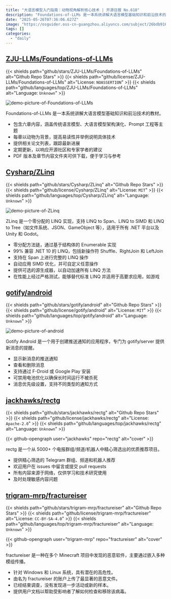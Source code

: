 ```yaml
---
title: "大语言模型入门指南：动物视角解析核心技术 | 开源日报 No.618"
description: "Foundations-of-LLMs 是一本系统讲解大语言模型基础知识和前沿技术的开源教材，采用动物主题提高易读性，涵盖模型架构、Prompt 工程等核心内容，提供论文列表和定期更新，支持 PDF 下载学习。"
date: "2025-05-26T07:36:06.627Z"
image: "https://osguider.oss-cn-guangzhou.aliyuncs.com/subject/26bdb916ba75f736b82e44a745579ad9.png"
tags: []
categories:
  - "daily"
---
```


## [ZJU-LLMs/Foundations-of-LLMs](https://github.com/ZJU-LLMs/Foundations-of-LLMs)

{{< shields path="github/stars/ZJU-LLMs/Foundations-of-LLMs" alt="Github Repo Stars" >}} {{< shields path="github/license/ZJU-LLMs/Foundations-of-LLMs" alt="License: `NOASSERTION`" >}} {{< shields path="github/languages/top/ZJU-LLMs/Foundations-of-LLMs" alt="Language: `Unknown`" >}}

![demo-picture-of-Foundations-of-LLMs](https://static.osguider.com/subject/github/ZJU-LLMs/Foundations-of-LLMs/9b56eca59b3a3d0a2d736048d3908320.png)

Foundations-of-LLMs 是一本系统讲解大语言模型基础知识和前沿技术的教材。

- 包含六章内容，涵盖传统语言模型、大语言模型架构演化、Prompt 工程等主题
- 每章以动物为背景，提高易读性并举例说明具体技术
- 提供相关论文列表，跟踪最新进展
- 定期更新，以响应开源社区和专家学者的建议
- PDF 版本及章节内容文件夹可供下载，便于学习与参考
  
## [Cysharp/ZLinq](https://github.com/Cysharp/ZLinq)

{{< shields path="github/stars/Cysharp/ZLinq" alt="Github Repo Stars" >}} {{< shields path="github/license/Cysharp/ZLinq" alt="License: `MIT`" >}} {{< shields path="github/languages/top/Cysharp/ZLinq" alt="Language: `Unknown`" >}}

![demo-picture-of-ZLinq](https://static.osguider.com/subject/github/Cysharp/ZLinq/5fba80eae702d11694d32a93ca90817d.jpg)

ZLinq 是一个零分配的 LINQ 实现，支持 LINQ to Span、LINQ to SIMD 和 LINQ to Tree（如文件系统、JSON、GameObject 等），适用于所有 .NET 平台以及 Unity 和 Godot。

- 零分配方法链，通过基于结构体的 Enumerable 实现
- 99% 兼容 .NET 10 的 LINQ，包括新操作符 Shuffle、RightJoin 和 LeftJoin
- 支持在 Span<T> 上进行完整的 LINQ 操作
- 自动应用 SIMD 优化，并可自定义任意操作
- 提供可选的源生成器，以自动加速所有 LINQ 方法
- 在性能上经过严格测试，能够替代标准 LINQ 并适用于高要求应用，如游戏
  
## [gotify/android](https://github.com/gotify/android)

{{< shields path="github/stars/gotify/android" alt="Github Repo Stars" >}} {{< shields path="github/license/gotify/android" alt="License: `MIT`" >}} {{< shields path="github/languages/top/gotify/android" alt="Language: `Unknown`" >}}

![demo-picture-of-android](https://static.osguider.com/subject/github/gotify/android/605374bd69cbfc6ca4b166392c9831f2.gif)

Gotify Android 是一个用于创建推送通知的应用程序，专门为 gotify/server 提供新消息的提醒。

- 显示新消息的推送通知
- 查看和删除消息
- 支持通过 F-Droid 或 Google Play 安装
- 可禁用电池优化以确保长时间运行不被杀死
- 消息优先级设置，支持不同类型的通知方式
  
## [jackhawks/rectg](https://github.com/jackhawks/rectg)

{{< shields path="github/stars/jackhawks/rectg" alt="Github Repo Stars" >}} {{< shields path="github/license/jackhawks/rectg" alt="License: `Apache-2.0`" >}} {{< shields path="github/languages/top/jackhawks/rectg" alt="Language: `Unknown`" >}}

{{< github-opengraph user="jackhawks" repo="rectg" alt="cover" >}}

rectg 是一个从 5000+ 个电报群组/频道/机器人中精心筛选出的优质推荐项目。

- 提供精心筛选的 Telegram 群组、频道和机器人推荐
- 欢迎用户在 issues 中留言或提交 pull requests
- 所有内容来源于网络，仅供学习和技术研究使用
- 及时处理敏感内容问题
  
## [trigram-mrp/fractureiser](https://github.com/trigram-mrp/fractureiser)

{{< shields path="github/stars/trigram-mrp/fractureiser" alt="Github Repo Stars" >}} {{< shields path="github/license/trigram-mrp/fractureiser" alt="License: `CC-BY-SA-4.0`" >}} {{< shields path="github/languages/top/trigram-mrp/fractureiser" alt="Language: `Unknown`" >}}

{{< github-opengraph user="trigram-mrp" repo="fractureiser" alt="cover" >}}

fractureiser 是一种在多个 Minecraft 项目中发现的恶意软件，主要通过嵌入多种模组传播。

- 针对 Windows 和 Linux 系统，具有潜在的高危性。
- 由名为 fractureiser 的账户上传了最显著的恶意文件。
- 已经结束调查，没有发现进一步活动或新的样本。
- 提供用户文档以帮助受影响者了解如何检查和移除该病毒。
  
